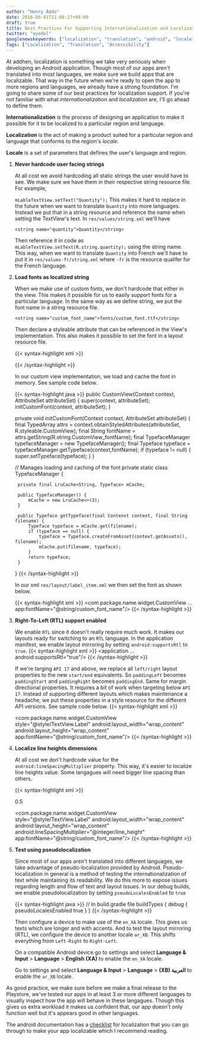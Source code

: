 ```yaml
---
author: "Henry Addo"
date: 2016-06-01T11:08:17+09:00
draft: true
title: Best Practices For Supporting Internationalization and Localization On Android
twitter: "eyedol"
googlenewskeywords: ["localization", "translation", "android", "locale", "accessibility"]
Tags: ["Localization", "Translation", "Accessibility"]
---
```


At addhen, localization is something we take very seriously when developing an Android application. Though most of our apps aren't translated into most languages, we make sure we build apps that are localizable. That way in the future when we're ready to open the app to more regions and languages, we already have a strong foundation. I'm going to share some of our best practices for localization support.  If you're not familiar with what *internationalization* and *localization* are, I'll go ahead to define them.

**Internationalization** is the process of designing an application to make it possible for it to be localized to a particular region and language.

**Localization** is the act of making a product suited for a particular region and language that conforms to the region's *locale*.

**Locale** is a set of parameters that defines the user's language and region.

1. **Never hardcode user facing strings**

    At all cost we avoid hardcoding all static strings the user would have to see. We make sure we have them in their respective string resource file. For example,

    `mLableTextView.setText("Quantity");` This makes it hard to replace in the future when we want to translate `Quantity` into more languages. Instead we put that in a string resource and reference the name when setting the TextView's text. In `res/values/string.xml` we'll have 

    `<string name="quantity">Quantity</string>`

    Then reference it in code as `mLableTextView.setText(R.string.quantity);` using the string name. This way, when we want to translate `Quantity` into French we'll have to put it in `res/values-fr/string.xml` where `-fr` is the resource qualifer for the French language.

2. **Load fonts as localized string**

    When we make use of custom fonts, we don't hardcode that either in the view. This makes it possible for us to easily support fonts for a particular language. In the same way as we define string, we put the font name in a string resource file.
    
    `<string name="custom_font_name">fonts/custom_font.ttf</string>`
    
    Then declare a styleable attribute that can be referenced in the View's implementation. This also makes it possible to set the font in a layout resource file.
    
    {{< syntax-highlight xml >}}
    <!-- Inside res/values/attrs.xml -->
    <declare-styleable name="CustomView">
        <attr name="fontName" format="String"/>
    </declare-styleable>
    {{< /syntax-highlight >}}
    
    In our custom view implementation, we load and cache the font in memory. See sample code below.
    
    {{< syntax-highlight java >}}
    public CustomView(Context context, AttributeSet attributeSet) {
        super(context, attributeSet);
        initCustomFont(context, attributeSet);
    }

    private void initCustomFont(Context context, AttributeSet attributeSet) {
        final TypedArray attrs = context.obtainStyledAttributes(attributeSet, R.styleable.CustomView);
        final String fontName = attrs.getString(R.string.CustomView_fontName);
        final TypefaceManager typefaceManager = new TypefaceManager();
        final Typeface typeface = typefaceManager.getTypeface(context,fontName);
        if (typeface != null) {
            super.setTypeface(typeface);
        }
    }
    
    // Manages loading and caching of the font
    private static class TypefaceManager {

        private final LruCache<String, Typeface> mCache;

        public TypefaceManager() {
            mCache = new LruCache<>(3);
        }

        public Typeface getTypeface(final Contenxt context, final String filename) {
            Typeface typeface = mCache.get(filename);
            if (typeface == null) {
                typeface = Typeface.createFromAsset(context.getAssets(), filename);
                mCache.put(filename, typeface);
            }
            return typeface;
        }
    }
    {{< /syntax-highlight >}}

    In our xml `res/layout/label_item.xml` we then set the font as shown below.

    {{< syntax-highlight xml >}}
    <com.package.name.widget.CustomView
        ...
        app:fontName="@string/custom_font_name"/>
    {{< /syntax-highlight >}}

3. **Right-To-Left (RTL) support enabled**

    We enable `RTL` since it doesn't really require much work. It makes our layouts ready for switching to an `RTL` language. In 
    the application manifest, we enable layout mirroring by setting `android:supportsRtl` to `true`.
    {{< syntax-highlight xml >}}
    <application
        ...
        android:supportsRtl="true"/>
    {{< /syntax-highlight >}}

    If we're targing `API 17` and above, we replace all `left/right` layout properties to the new `start/end` equivalents. So `paddingLeft` becomes `paddingStart` and `paddingRight` becomes `paddingEnd`. Same for margin directional properties. It requires a bit of work when targeting below `API 17`. Instead of supporting different layouts which makes maintenance a headache, we put these properties in a style resource for the different API versions. See sample code below.
    {{< syntax-highlight xml >}}
    <!-- res/values-v17/styles.xml targets API level 17+ -->
    <style name="TextView.Label">
        ...
        <item name="android:layout_marginStart">16dp</item>
        <item name="android:layout_marginEnd">16dp</item>
        ...
    </style>

    <!-- res/values/styles.xml targets API 17- -->
    <style name="TextView.Label">
        ...
        <item name="android:layout_marginLeft">16dp</item>
        <item name="android:layout_marginRight">16dp</item>
        ...
    </style>

    <!-- res/layout/screen_layout.xml -->
    <com.package.name.widget.CustomView
        style="@style/TextView.Label"
        android:layout_width="wrap_content"
        android:layout_height="wrap_content"
        app:fontName="@string/custom_font_name"/>
    {{< /syntax-highlight >}}

4. **Localize line heights dimensions**

    At all cost we don't hardcode value for the `android:lineSpacingMultiplier` property. This way, it's easier to localize line heights value. Some langagues will need bigger line spacing than others.

    {{< syntax-highlight xml >}}
    <!-- res/values/integers.xml -->
    <resources>
        <item name="line_height" format="float" type="integer">0.5</item>
    </resources>

    <!-- res/values-fr/integers.xml -->
    <style name="TextView.Label">
        <item name="line_height" format="float" type="integer">1.0</item>
    </style>

    <!-- res/layout/screen_layout.xml -->
    <com.package.name.widget.CustomView
        style="@style/TextView.Label"
        android:layout_width="wrap_content"
        android:layout_height="wrap_content"
        android:lineSpacingMultiplier="@integer/line_height"
        app:fontName="@string/custom_font_name"/>
    {{< /syntax-highlight >}}

5. **Test using pseudolocalization**

    Since most of our apps aren't translated into different languages, we take advantage of pseudo-localization provided by Android. Pseudo-localization in general is a method of testing the internationalization of text while maintaining its readability. We do this more to expose issues regarding length and flow of text and layout issues. In our debug builds, we enable pseudolocalization by setting `pseudoLocalesEnabled` to `true`

    {{< syntax-highlight java >}}
    // In build.gradle file
    buildTypes {
        debug {
            pseudoLocalesEnabled true
        }
    }
    {{< /syntax-highlight >}}

    Then configure a device to make use of the `en_XA` locale. This gives us texts which are longer and with accents. And to test the layout mirroring (RTL), we configure the device to another locale `ar_XB`. This shifts everything from `Left-Right` to `Right-Left`.

    On a compatible Android device go to settings and select **Language & Input** > **Language** > **English (XA)** to enable the `en_XA` locale.

    Go to settings and select **Language & Input** > **Language** > **(XB) العربية** to enable the `ar_XB` locale.

As good practice, we make sure before we make a final release to the Playstore, we've tested our apps in at least 3 or more different languages to visually inspect how the app will behave in these langagues. Though this gives us extra workload it makes us confident that, our app doesn't only function well but it's appears good in other languages.

The android documentation has a [checklist](https://developer.android.com/distribute/tools/localization-checklist.html) for localization that you can go through to make your app localizable which I recommend reading.